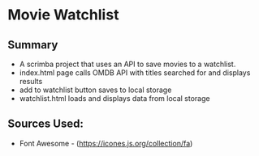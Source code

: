 # Movie Watchlist

## Summary

- A scrimba project that uses an API to save movies to a watchlist.
- index.html page calls OMDB API with titles searched for and displays results
- add to watchlist button saves to local storage
- watchlist.html loads and displays data from local storage

## Sources Used:

- Font Awesome - (https://icones.js.org/collection/fa)
